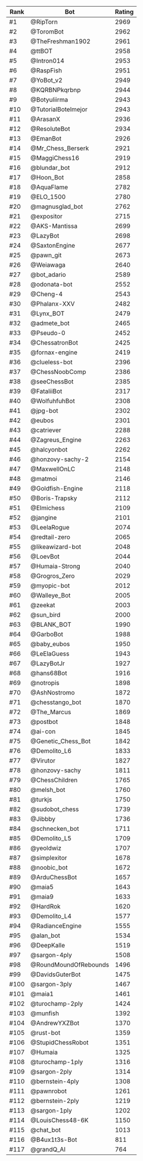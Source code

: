 Rank|Bot|Rating
---|---|---
#1|@RipTorn|2969
#2|@ToromBot|2962
#3|@TheFreshman1902|2961
#4|@ttBOT|2958
#5|@Intron014|2953
#6|@RaspFish|2951
#7|@YoBot_v2|2949
#8|@KQRBNPkqrbnp|2944
#9|@Botyuliirma|2943
#10|@TutorialBotelmejor|2943
#11|@ArasanX|2936
#12|@ResoluteBot|2934
#13|@EmanBot|2926
#14|@Mr_Chess_Berserk|2921
#15|@MaggiChess16|2919
#16|@blundar_bot|2912
#17|@Hoon_Bot|2858
#18|@AquaFlame|2782
#19|@ELO_1500|2780
#20|@magnusglad_bot|2762
#21|@expositor|2715
#22|@AKS-Mantissa|2699
#23|@LazyBot|2698
#24|@SaxtonEngine|2677
#25|@pawn_git|2673
#26|@Weiawaga|2640
#27|@bot_adario|2589
#28|@odonata-bot|2552
#29|@Cheng-4|2543
#30|@Phalanx-XXV|2482
#31|@Lynx_BOT|2479
#32|@admete_bot|2465
#33|@Pseudo-0|2452
#34|@ChessatronBot|2425
#35|@fornax-engine|2419
#36|@clueless-bot|2396
#37|@ChessNoobComp|2386
#38|@seeChessBot|2385
#39|@FataliiBot|2317
#40|@WolfuhfuhBot|2308
#41|@jpg-bot|2302
#42|@eubos|2301
#43|@catriever|2288
#44|@Zagreus_Engine|2263
#45|@halcyonbot|2262
#46|@honzovy-sachy-2|2154
#47|@MaxwellOnLC|2148
#48|@matmoi|2146
#49|@Goldfish-Engine|2118
#50|@Boris-Trapsky|2112
#51|@Elmichess|2109
#52|@jangine|2101
#53|@LeelaRogue|2074
#54|@redtail-zero|2065
#55|@likeawizard-bot|2048
#56|@LoevBot|2044
#57|@Humaia-Strong|2040
#58|@Grogros_Zero|2029
#59|@myopic-bot|2012
#60|@Walleye_Bot|2005
#61|@zeekat|2003
#62|@sun_bird|2000
#63|@BLANK_BOT|1990
#64|@GarboBot|1988
#65|@baby_eubos|1950
#66|@LeElaGuess|1943
#67|@LazyBotJr|1927
#68|@hans68Bot|1916
#69|@notropis|1898
#70|@AshNostromo|1872
#71|@chesstango_bot|1870
#72|@The_Marcus|1869
#73|@postbot|1848
#74|@ai-con|1845
#75|@Genetic_Chess_Bot|1842
#76|@Demolito_L6|1833
#77|@Virutor|1827
#78|@honzovy-sachy|1811
#79|@ChessChildren|1765
#80|@melsh_bot|1760
#81|@turkjs|1750
#82|@sudobot_chess|1739
#83|@Jibbby|1736
#84|@schnecken_bot|1711
#85|@Demolito_L5|1709
#86|@yeoldwiz|1707
#87|@simplexitor|1678
#88|@noobic_bot|1672
#89|@ArduChessBot|1657
#90|@maia5|1643
#91|@maia9|1633
#92|@HardRok|1620
#93|@Demolito_L4|1577
#94|@RadianceEngine|1555
#95|@alan_bot|1534
#96|@DeepKalle|1519
#97|@sargon-4ply|1508
#98|@RoundMoundOfRebounds|1496
#99|@DavidsGuterBot|1475
#100|@sargon-3ply|1467
#101|@maia1|1461
#102|@turochamp-2ply|1424
#103|@munfish|1392
#104|@AndrewYXZBot|1370
#105|@rust-bot|1359
#106|@StupidChessRobot|1351
#107|@Humaia|1325
#108|@turochamp-1ply|1316
#109|@sargon-2ply|1314
#110|@bernstein-4ply|1308
#111|@pawnrobot|1261
#112|@bernstein-2ply|1219
#113|@sargon-1ply|1202
#114|@LouisChess48-6K|1150
#115|@chat_bot|1013
#116|@B4ux1t3s-Bot|811
#117|@grandQ_AI|764
